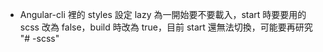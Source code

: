 - Angular-cli 裡的 styles 設定 lazy 為一開始要不要載入，start 時要要用的 scss 改為 false，build 時改為 true，目前 start 還無法切換，可能要再研究
"# -scss" 
